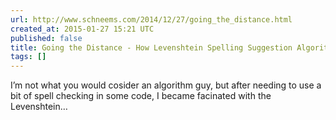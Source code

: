 ```yaml
---
url: http://www.schneems.com/2014/12/27/going_the_distance.html
created_at: 2015-01-27 15:21 UTC
published: false
title: Going the Distance - How Levenshtein Spelling Suggestion Algorithm Works
tags: []
---
```


I’m not what you would cosider an algorithm guy, but after needing to use a bit of spell checking in some code, I became facinated with the Levenshtein…

